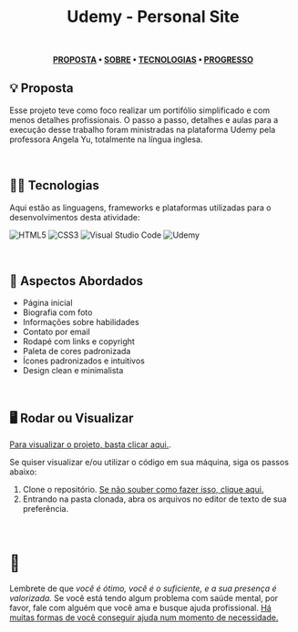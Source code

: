 <div align='center'>
  
# Udemy - Personal Site
</div>
</br>

<div align="center">

**[PROPOSTA](https://github.com/chroline/well_app#-project-philosophy) • 
[SOBRE](https://github.com/chroline/well_app#-wiki) • 
[TECNOLOGIAS](https://github.com/chroline/well_app#-tech-stack) • 
[PROGRESSO](https://github.com/chroline/well_app#%EF%B8%8F-contributing)**

</div>

## 💡 Proposta

Esse projeto teve como foco realizar um portifólio simplificado e com menos detalhes profissionais. O passo a passo, detalhes e aulas para a execução desse trabalho foram ministradas na plataforma Udemy pela professora Angela Yu, totalmente na língua inglesa.

<br />

## 👩‍💻 Tecnologias

Aqui estão as linguagens, frameworks e plataformas utilizadas para o desenvolvimentos desta atividade:

![HTML5](https://img.shields.io/badge/html5-%23E34F26.svg?style=for-the-badge&logo=html5&logoColor=white)
![CSS3](https://img.shields.io/badge/css3-%231572B6.svg?style=for-the-badge&logo=css3&logoColor=white)
![Visual Studio Code](https://img.shields.io/badge/Visual%20Studio%20Code-0078d7.svg?style=for-the-badge&logo=visual-studio-code&logoColor=white) 
![Udemy](https://img.shields.io/badge/Udemy-A435F0?style=for-the-badge&logo=Udemy&logoColor=white)

<br />

## 📒 Aspectos Abordados

- Página inicial
- Biografia com foto
- Informações sobre habilidades
- Contato por email
- Rodapé com links e copyright
- Paleta de cores padronizada
- Ícones padronizados e intuitivos
- Design clean e minimalista

<br />

## 🖥️ Rodar ou Visualizar
[Para visualizar o projeto, basta clicar aqui.](https://drisabelles.github.io/udemy-personal-page/).

Se quiser visualizar e/ou utilizar o código em sua máquina, siga os passos abaixo:
1) Clone o repositório. [Se não souber como fazer isso, clique aqui.](https://docs.github.com/pt/repositories/creating-and-managing-repositories/cloning-a-repository)
2) Entrando na pasta clonada, abra os arquivos no editor de texto de sua preferência.

<br />


# 💛

Lembrete de que *você é ótimo, você é o suficiente, e a sua presença é valorizada.* Se você está tendo algum problema com saúde mental, por favor, fale com alguém que você ama e busque ajuda profissional. [Há muitas formas de você conseguir ajuda num momento de necessidade.](https://www.cvv.org.br/)
